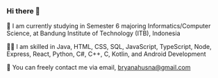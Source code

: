 ### Hi there 👋
🏫 I am currently studying in Semester 6 majoring Informatics/Computer Science, at Bandung Institute of Technology (ITB), Indonesia

👩‍💻 I am skilled in Java, HTML, CSS, SQL, JavaScript, TypeScript, Node, Express, React, Python, C#, C++, C, Kotlin, and Android Development

📧 You can freely contact me via email, bryanahusna@gmail.com
<!--
**bryanahusna/bryanahusna** is a ✨ _special_ ✨ repository because its `README.md` (this file) appears on your GitHub profile.

Here are some ideas to get you started:

- 🔭 I’m currently working on ...
- 🌱 I’m currently learning ...
- 👯 I’m looking to collaborate on ...
- 🤔 I’m looking for help with ...
- 💬 Ask me about ...
- 📫 How to reach me: ...
- 😄 Pronouns: ...
- ⚡ Fun fact: ...
-->
